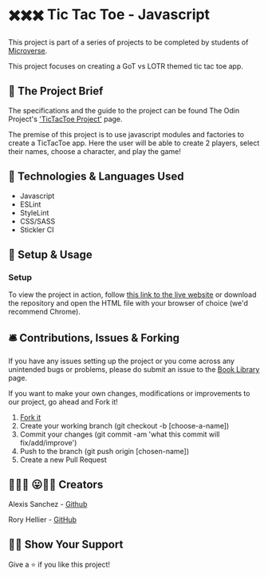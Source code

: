 #  ✖️✖️✖️ Tic Tac Toe - Javascript

This project is part of a series of projects to be completed by students of [Microverse](https://www.microverse.org/).

This project focuses on creating a GoT vs LOTR themed tic tac toe app.

## 🧮 The Project Brief

The specifications and the guide to the project can be found The Odin Project's ['TicTacToe Project'](https://www.theodinproject.com/courses/javascript/lessons/tic-tac-toe-javascript) page.

The premise of this project is to use  javascript modules and factories  to create a TicTacToe app. Here the user will be able to create 2 players, select their names, choose a character, and play the game!

## 🧬 Technologies & Languages Used

- Javascript
- ESLint
- StyleLint
- CSS/SASS
- Stickler CI

## 🔰 Setup & Usage

### Setup
To view the project in action, follow [this link to the live website](https://raw.githack.com/Rhelli/Javascript-Tic-Tac-Toe/feature/linters/index.html
) or download the repository and open the HTML file with your browser of choice (we'd recommend Chrome).

## 🛎️ Contributions, Issues & Forking

If you have any issues setting up the project or you come across any unintended bugs or problems, please do submit an issue to the [Book Library](https://github.com/Rhelli/Javascript-Tic-Tac-Toe/issues) page.

If you want to make your own changes, modifications or improvements to our project, go ahead and Fork it!
1. [Fork it](https://github.com/Rhelli/Javascript-Tic-Tac-Toe/fork)
2. Create your working branch (git checkout -b [choose-a-name])
3. Commit your changes (git commit -am 'what this commit will fix/add/improve')
4. Push to the branch (git push origin [chosen-name])
5. Create a new Pull Request

## 🤟🏽😄 😛🤙🏾  Creators

Alexis Sanchez - [Github](https://github.com/Psiale)

Rory Hellier - [GitHub](https://github.com/Rhelli)

## 🙌🏾 Show Your Support

Give a ⭐️ if you like this project!